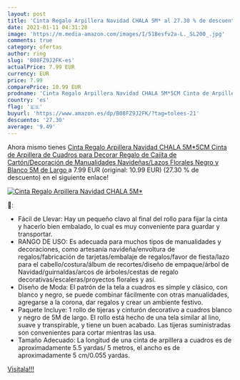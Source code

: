 ```yaml
---
layout: post
title: 'Cinta Regalo Arpillera Navidad CHALA 5M* al 27.30 % de descuento'
date: 2021-01-11 04:31:28
image: 'https://m.media-amazon.com/images/I/51Besfv2a-L._SL200_.jpg'
comments: true
category: ofertas
author: ring
slug: 'B08FZ9J2FK-es'
actualPrice: 7.99 EUR
currency: EUR
price: 7.99
comparePrice: 10.99 EUR
prodname: 'Cinta Regalo Arpillera Navidad CHALA 5M*5CM Cinta de Arpillera de Cuadros para Decorar Regalo de Cajita de Cartón/Decoración de Manualidades Navideñas/Lazos Florales Negro y Blanco  5M de Largo '
country: 'es'
flag: '🇪🇸'
buyurl: 'https://www.amazon.es/dp/B08FZ9J2FK/?tag=tolees-21'
descuento: '27.30'
average: '9.49'
---
```


Ahora mismo tienes [Cinta Regalo Arpillera Navidad CHALA 5M*5CM Cinta de Arpillera de Cuadros para Decorar Regalo de Cajita de Cartón/Decoración de Manualidades Navideñas/Lazos Florales Negro y Blanco  5M de Largo ](https://www.amazon.es/dp/B08FZ9J2FK/?tag=tolees-21) a 7.99 EUR (original: 10.99 EUR) (27.30 %  de descuento) en el siguiente enlace!

[![Cinta Regalo Arpillera Navidad CHALA 5M*](https://m.media-amazon.com/images/I/51Besfv2a-L._SL200_.jpg)](https://www.amazon.es/dp/B08FZ9J2FK/?tag=tolees-21)

🔎:

- Fácil de Llevar: Hay un pequeño clavo al final del rollo para fijar la cinta y hacerlo bien embalado, lo cual es muy conveniente para guardar y transportar.
- RANGO DE USO: Es adecuada para muchos tipos de manualidades y decoraciones, como artesanía navideña/envoltura de regalos/fabricación de tarjetas/embalaje de regalos/favor de fiesta/lazo para el cabello/costura/álbum de recortes/diseño de empaque/árbol de Navidad/guirnaldas/arcos de árboles/cestas de regalo decorativas/escaleras/proyectos florales y así.
- Diseño de Moda: El patrón de la tela a cuadros es simple y clásico, con blanco y negro, se puede combinar fácilmente con otras manualidades, agregarse a la corona, dar regalos y crear un ambiente festivo.
- Paquete Incluye: 1 rollo de tijeras y cinturón decorativo a cuadros blanco y negro de 5M de largo. El rollo está hecho de una tela similar al lino, suave y transpirable, y tiene un buen acabado. Las tijeras suministradas son convenientes para cortar mientras las usa.
- Tamaño Adecuado: La longitud de una cinta de arpillera a cuadros es de aproximadamente 5.5 yardas/ 5 metros, el ancho es de aproximadamente 5 cm/0.055 yardas.

[Visítala!!!](https://www.amazon.es/dp/B08FZ9J2FK/?tag=tolees-21)
